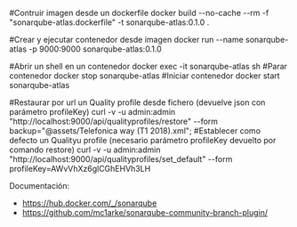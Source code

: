 #Contruir imagen desde un dockerfile
docker build --no-cache --rm -f "sonarqube-atlas.dockerfile" -t sonarqube-atlas:0.1.0 .

#Crear y ejecutar contenedor desde imagen
docker run --name sonarqube-atlas -p 9000:9000 sonarqube-atlas:0.1.0

#Abrir un shell en un contenedor
docker exec -it sonarqube-atlas sh
#Parar contenedor
docker stop sonarqube-atlas
#Iniciar contenedor
docker start sonarqube-atlas

#Restaurar por url un Quality profile desde fichero (devuelve json con parámetro profileKey)
curl -v -u admin:admin "http://localhost:9000/api/qualityprofiles/restore" --form backup="@assets/Telefonica way (T1 2018).xml";
#Establecer como defecto un Qualityu profile (necesario parámetro profileKey devuelto por comando restore)
curl -v -u admin:admin "http://localhost:9000/api/qualityprofiles/set_default" --form profileKey=AWvVhXz6glCGhEHVh3LH


Documentación:

* https://hub.docker.com/_/sonarqube
* https://github.com/mc1arke/sonarqube-community-branch-plugin/